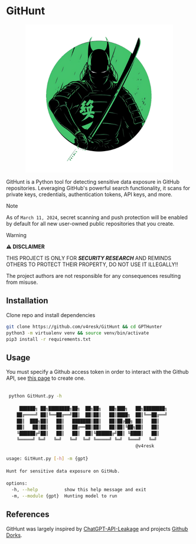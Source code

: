 # GitHunt

<p align="center">
 <img height=400px weight=400px src=".assets/GitHunt.png" >
</p>
GitHunt is a Python tool for detecting sensitive data exposure in GitHub repositories. Leveraging GitHub's powerful search functionality, it scans for private keys, credentials, authentication tokens, API keys, and more.  

  > [!NOTE]
> As of `March 11, 2024`, secret scanning and push protection will be enabled by default for all new user-owned public repositories that you create.

> [!WARNING]
> **⚠️ DISCLAIMER**
>
> THIS PROJECT IS ONLY FOR ***SECURITY RESEARCH*** AND REMINDS OTHERS TO PROTECT THEIR PROPERTY, DO NOT USE IT ILLEGALLY!!
>
> The project authors are not responsible for any consequences resulting from misuse.


## Installation 

Clone repo and install dependencies
```bash
git clone https://github.com/v4resk/GitHunt && cd GPTHunter
python3 -m virtualenv venv && source venv/bin/activate
pip3 install -r requirements.txt
```

## Usage

You must specify a Github access token in order to interact with the Github API, see [this page](https://docs.github.com/fr/authentication/keeping-your-account-and-data-secure/managing-your-personal-access-tokens) to create one.

```bash

 python GitHunt.py -h

     ██████╗ ██╗████████╗██╗  ██╗██╗   ██╗███╗   ██╗████████╗
    ██╔════╝ ██║╚══██╔══╝██║  ██║██║   ██║████╗  ██║╚══██╔══╝
    ██║  ███╗██║   ██║   ███████║██║   ██║██╔██╗ ██║   ██║
    ██║   ██║██║   ██║   ██╔══██║██║   ██║██║╚██╗██║   ██║
    ╚██████╔╝██║   ██║   ██║  ██║╚██████╔╝██║ ╚████║   ██║
    ╚═════╝ ╚═╝   ╚═╝   ╚═╝  ╚═╝ ╚═════╝ ╚═╝  ╚═══╝   ╚═╝
                                                 @v4resk

usage: GitHunt.py [-h] -m {gpt}

Hunt for sensitive data exposure on GitHub.

options:
  -h, --help          show this help message and exit
  -m, --module {gpt}  Hunting model to run
```


## References
GitHunt was largely inspired by [ChatGPT-API-Leakage](https://github.com/Junyi-99/ChatGPT-API-Leakage/tree/main) and projects [Github Dorks](https://github.com/techgaun/github-dorks).
